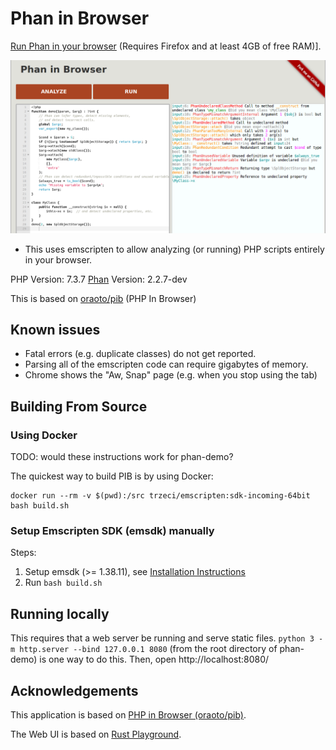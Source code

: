 # Phan in Browser

[Run Phan in your browser](https://tysonandre.github.io/phan-demo/) (Requires Firefox and at least 4GB of free RAM)].

[![Preview](static/preview.png)](https://tysonandre.github.io/phan-demo/)

- This uses emscripten to allow analyzing (or running) PHP scripts entirely in your browser.

PHP Version: 7.3.7
[Phan](https://github.com/phan/phan) Version: 2.2.7-dev

This is based on [oraoto/pib](https://oraoto.github.io/pib/) (PHP In Browser)

## Known issues

+ Fatal errors (e.g. duplicate classes) do not get reported.
+ Parsing all of the emscripten code can require gigabytes of memory.
+ Chrome shows the "Aw, Snap" page (e.g. when you stop using the tab)

## Building From Source

### Using Docker

TODO: would these instructions work for phan-demo?

The quickest way to build PIB is by using Docker:

```
docker run --rm -v $(pwd):/src trzeci/emscripten:sdk-incoming-64bit bash build.sh
```

### Setup Emscripten SDK (emsdk) manually

Steps:

1. Setup emsdk (>= 1.38.11), see [Installation Instructions](https://github.com/juj/emsdk#installation-instructions)
2. Run `bash build.sh`

## Running locally

This requires that a web server be running and serve static files.
`python 3 -m http.server --bind 127.0.0.1 8080` (from the root directory of phan-demo) is one way to do this.
Then, open http://localhost:8080/

## Acknowledgements

This application is based on [PHP in Browser (oraoto/pib)](https://github.com/oraoto/pib).

The Web UI is based on [Rust Playground](https://play.rust-lang.org/).
